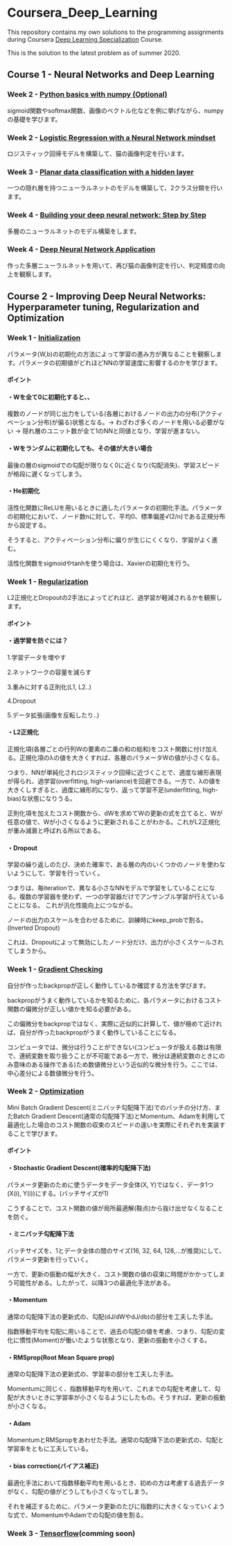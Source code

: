 # Coursera_Deep_Learning
This repository contains my own solutions to the programming assignments during Coursera [Deep Learning Specialization](https://www.coursera.org/specializations/deep-learning) Course.

This is the solution to the latest problem as of summer 2020.

## Course 1 - Neural Networks and Deep Learning

### Week 2 - [Python basics with numpy (Optional)](https://github.com/ryuryukke/Coursera_Deep_Learning/blob/master/Neural%20Network%20and%20Deep%20Learning/Week2/Python_Basics_With_Numpy_v3a.ipynb)

sigmoid関数やsoftmax関数、画像のベクトル化などを例に挙げながら、numpyの基礎を学びます。

### Week 2 - [Logistic Regression with a Neural Network mindset](https://github.com/ryuryukke/Coursera_Deep_Learning/blob/master/Neural%20Network%20and%20Deep%20Learning/Week2/Logistic_Regression_with_a_Neural_Network_mindset_v6a.ipynb)

ロジスティック回帰モデルを構築して、猫の画像判定を行います。

### Week 3 - [Planar data classification with a hidden layer](https://github.com/ryuryukke/Coursera_Deep_Learning/blob/master/Neural%20Network%20and%20Deep%20Learning/Week3/Planar_data_classification_with_onehidden_layer_v6c.ipynb)

一つの隠れ層を持つニューラルネットのモデルを構築して、2クラス分類を行います。

### Week 4 - [Building your deep neural network: Step by Step](https://github.com/ryuryukke/Coursera_Deep_Learning/blob/master/Neural%20Network%20and%20Deep%20Learning/Week4/Building_your_Deep_Neural_Network_Step_by_Step_v8a.ipynb)

多層のニューラルネットのモデル構築をします。

### Week 4 - [Deep Neural Network Application](https://github.com/ryuryukke/Coursera_Deep_Learning/blob/master/Neural%20Network%20and%20Deep%20Learning/Week4/Deep%2BNeural%2BNetwork%2B-%2BApplication%2Bv8.ipynb)

作った多層ニューラルネットを用いて、再び猫の画像判定を行い、判定精度の向上を観察します。

## Course 2 - Improving Deep Neural Networks: Hyperparameter tuning, Regularization and Optimization

### Week 1 - [Initialization](https://github.com/ryuryukke/Coursera_Deep_Learning/blob/master/Improving%20Deep%20Neural%20Networks/week1/Initialization.ipynb)

パラメータ(W,b)の初期化の方法によって学習の進み方が異なることを観察します。パラメータの初期値がどれほどNNの学習速度に影響するのかを学びます。

#### ポイント
#### ・Wを全て0に初期化すると、、

複数のノードが同じ出力をしている(各層におけるノードの出力の分布(アクティベーション分布)が偏る)状態となる。→ わざわざ多くのノードを用いる必要がない → 隠れ層のユニット数が全て1のNNと同値となり、学習が進まない。

#### ・Wをランダムに初期化しても、その値が大きい場合

最後の層のsigmoidでの勾配が限りなく0に近くなり(勾配消失)、学習スピードが格段に遅くなってしまう。

#### ・He初期化

活性化関数にReLUを用いるときに適したパラメータの初期化手法。パラメータの初期化において、ノード数nに対して、平均0、標準偏差√(2/n)である正規分布から設定する。

そうすると、アクティベーション分布に偏りが生じにくくなり、学習がよく進む。

活性化関数をsigmoidやtanhを使う場合は、Xavierの初期化を行う。

### Week 1 - [Regularization](https://github.com/ryuryukke/Coursera_Deep_Learning/blob/master/Improving%20Deep%20Neural%20Networks/week1/Regularization_v2a.ipynb)

L2正規化とDropoutの2手法によってどれほど、過学習が軽減されるかを観察します。

#### ポイント
#### ・過学習を防ぐには？
1.学習データを増やす

2.ネットワークの容量を減らす

3.重みに対する正則化(L1, L2..)

4.Dropout

5.データ拡張(画像を反転したり..)

#### ・L2正規化

正規化項(各層ごとの行列Wの要素の二乗の和の総和)をコスト関数に付け加える。正規化項のλの値を大きくすれば、各層のパラメータWの値が小さくなる。

つまり、NNが単純化されロジスティック回帰に近づくことで、適度な線形表現が得られ、過学習(overfitting, high-variance)を回避できる。一方で、λの値を大きくしすぎると、過度に線形的になり、返って学習不足(underfitting, high-bias)な状態になりうる。

正則化項を加えたコスト関数から、dWを求めてWの更新の式を立てると、Wが任意の値で、Wが小さくなるように更新されることがわかる。これがL2正規化が重み減衰と呼ばれる所以である。

#### ・Dropout

学習の繰り返しのたび、決めた確率で、ある層の内のいくつかのノードを使わないようにして、学習を行っていく。

つまりは、毎iterationで、異なる小さなNNモデルで学習をしていることになる。複数の学習器を使わず、一つの学習器だけでアンサンブル学習が行えていることになる。
これが汎化性能向上につながる。

ノードの出力のスケールを合わせるために、訓練時にkeep_probで割る。(Inverted Dropout)

これは、Dropoutによって無効にしたノード分だけ、出力が小さくスケールされてしまうから。

### Week 1 - [Gradient Checking](https://github.com/ryuryukke/Coursera_Deep_Learning/blob/master/Improving%20Deep%20Neural%20Networks/week1/Gradient%2BChecking%2Bv1.ipynb)

自分が作ったbackpropが正しく動作しているか確認する方法を学びます。

backpropがうまく動作しているかを知るために、各パラメータにおけるコスト関数の偏微分が正しい値かを知る必要がある。

この偏微分をbackpropではなく、実際に近似的に計算して、値が極めて近ければ、自分が作ったbackpropがうまく動作していることになる。

コンピュータでは、微分は行うことができない(コンピュータが扱える数は有限で、連続変数を取り扱うことが不可能である一方で、微分は連続変数のときにのみ意味のある操作である)ため数値微分という近似的な微分を行う。ここでは、中心差分による数値微分を行う。

### Week 2 - [Optimization](https://github.com/ryuryukke/Coursera_Deep_Learning/blob/master/Improving%20Deep%20Neural%20Networks/week2/Optimization_methods_v1b.ipynb)

Mini Batch Gradient Descent(ミニバッチ勾配降下法)でのバッチの分け方、またBatch Gradient Descent(通常の勾配降下法)とMomentum、Adamを利用して
最適化した場合のコスト関数の収束のスピードの違いを実際にそれぞれを実装することで学びます。

#### ポイント
#### ・Stochastic Gradient Descent(確率的勾配降下法)

パラメータ更新のために使うデータをデータ全体(X, Y)ではなく、データ1つ(X(i), Y(i))にする。(バッチサイズが1)

こうすることで、コスト関数の値が局所最適解(鞍点)から抜け出せなくなることを防ぐ。

#### ・ミニバッチ勾配降下法

バッチサイズを、1とデータ全体の間のサイズ(16, 32, 64, 128,...が推奨)にして、パラメータ更新を行っていく。

一方で、更新の振動の幅が大きく、コスト関数の値の収束に時間がかかってしまう可能性がある。したがって、以降3つの最適化手法がある。

#### ・Momentum

通常の勾配降下法の更新式の、勾配(dJ/dWやdJ/db)の部分を工夫した手法。

指数移動平均を勾配に用いることで、過去の勾配の値を考慮、つまり、勾配の変化に慣性(Moment)が働いたような状態となり、更新の振動を小さくする。

#### ・RMSprop(Root Mean Square prop)

通常の勾配降下法の更新式の、学習率の部分を工夫した手法。

Momentumに同じく、指数移動平均を用いて、これまでの勾配を考慮して、勾配が大きいときに学習率が小さくなるようにしたもの。そうすれば、更新の振動が小さくなる。

#### ・Adam

MomentumとRMSpropをあわせた手法。通常の勾配降下法の更新式の、勾配と学習率をともに工夫している。

#### ・bias correction(バイアス補正)

最適化手法において指数移動平均を用いるとき、初めの方は考慮する過去データがなく、勾配の値がどうしても小さくなってしまう。

それを補正するために、パラメータ更新のたびに指数的に大きくなっていくような式で、MomentumやAdamでの勾配の値を割る。

### Week 3 - [Tensorflow]()(comming soon)
